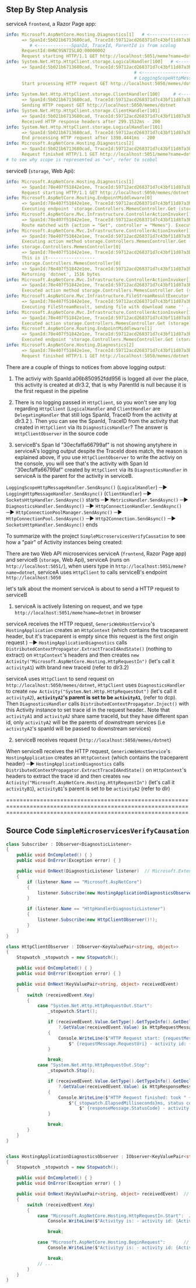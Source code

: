 ## Step By Step Analysis

serviceA `frontend`, a Razor Page app:
```yaml
info: Microsoft.AspNetCore.Hosting.Diagnostics[1]   # <------------------dlr, dlr0 in GenericWebHostService shows why it is "Microsoft.AspNetCore.Hosting.Diagnostics" 
      => SpanId:5b021b6713680cad, TraceId:59712acd268371d7c43bf11d87a3b1b1, ParentId:0000000000000000 => ConnectionId:0HNC9SN7ISL8Q => RequestPath:/meme 
         # <-------------SpanId, TraceId, ParentId is from scolog
      RequestId:0HNC9SN7ISL8Q:00000002
      Request starting HTTP/1.1 GET http://localhost:5051/meme?name=dotnet # <------------------------- see rshm, called from HostingApplicationDiagnostics
info: System.Net.Http.HttpClient.storage.LogicalHandler[100]   # <-----------------------------------------loh
      => SpanId:5b021b6713680cad, TraceId:59712acd268371d7c43bf11d87a3b1b1, ParentId:0000000000000000 => ConnectionId:0HNC9SN7ISL8Q => RequestPath:/meme RequestId:0HNC9SN7ISL8Q:00000002 => /Meme => HTTP GET http://localhost:5050/memes/dotnet 
                                                 # <-------------------------lsch1.1, this scope is because of LoggingScopeHttpMessageHandler,
                                                 # LoggingScopeHttpMessageHandler creates a scope for HTTP {HttpMethod} {Uri},  same as below
      Start processing HTTP request GET http://localhost:5050/memes/dotnet  # <---------------lsch2.3, still from LoggingScopeHttpMessageHandler, no scoped involved
                                                                   
info: System.Net.Http.HttpClient.storage.ClientHandler[100]     # <----------------------------------------clh
      => SpanId:5b021b6713680cad, TraceId:59712acd268371d7c43bf11d87a3b1b1, ParentId:0000000000000000 => ConnectionId:0HNC9SN7ISL8Q => RequestPath:/meme RequestId:0HNC9SN7ISL8Q:00000002 => /Meme => HTTP GET http://localhost:5050/memes/dotnet
      Sending HTTP request GET http://localhost:5050/memes/dotnet
info: System.Net.Http.HttpClient.storage.ClientHandler[101]
      => SpanId:5b021b6713680cad, TraceId:59712acd268371d7c43bf11d87a3b1b1, ParentId:0000000000000000 => ConnectionId:0HNC9SN7ISL8Q => RequestPath:/meme RequestId:0HNC9SN7ISL8Q:00000002 => /Meme => HTTP GET http://localhost:5050/memes/dotnet
      Received HTTP response headers after 299.1532ms - 200
info: System.Net.Http.HttpClient.storage.LogicalHandler[101]
      => SpanId:5b021b6713680cad, TraceId:59712acd268371d7c43bf11d87a3b1b1, ParentId:0000000000000000 => ConnectionId:0HNC9SN7ISL8Q => RequestPath:/meme RequestId:0HNC9SN7ISL8Q:00000002 => /Meme => HTTP GET http://localhost:5050/memes/dotnet
      End processing HTTP request after 1398.4441ms - 200
info: Microsoft.AspNetCore.Hosting.Diagnostics[2]
      => SpanId:5b021b6713680cad, TraceId:59712acd268371d7c43bf11d87a3b1b1, ParentId:0000000000000000 => ConnectionId:0HNC9SN7ISL8Q => RequestPath:/meme RequestId:0HNC9SN7ISL8Q:00000002
      Request finished HTTP/1.1 GET http://localhost:5051/meme?name=dotnet - 200 - text/html;+charset=utf-8 4046.3552ms  # <---- see rshm, called from HostingApplicationDiagnostics
# to see why scope is represented as "=>", refer to scobol
```

serviceB (`storage`, Web Api):
```yml
info: Microsoft.AspNetCore.Hosting.Diagnostics[1]
      => SpanId:78e407f51842e1ee, TraceId:59712acd268371d7c43bf11d87a3b1b1, ParentId:30ecfaffa66799af => ConnectionId:0HNCH8ULNKBL6 => RequestPath:/memes/dotnet RequestId:0HNCH8ULNKBL6:00000001
      Request starting HTTP/1.1 GET http://localhost:5050/memes/dotnet - - -
info: Microsoft.AspNetCore.Routing.EndpointMiddleware[0]
      => SpanId:78e407f51842e1ee, TraceId:59712acd268371d7c43bf11d87a3b1b1, ParentId:30ecfaffa66799af => ConnectionId:0HNCH8ULNKBL6 => RequestPath:/memes/dotnet RequestId:0HNCH8ULNKBL6:00000001
      Executing endpoint 'storage.Controllers.MemesController.Get (storage)'
info: Microsoft.AspNetCore.Mvc.Infrastructure.ControllerActionInvoker[102]
      => SpanId:78e407f51842e1ee, TraceId:59712acd268371d7c43bf11d87a3b1b1, ParentId:30ecfaffa66799af => ConnectionId:0HNCH8ULNKBL6 => RequestPath:/memes/dotnet RequestId:0HNCH8ULNKBL6:00000001 => storage.Controllers.MemesController.Get (storage)
      Route matched with {action = "Get", controller = "Memes"}. Executing controller action with signature System.Threading.Tasks.Task`1[Microsoft.AspNetCore.Mvc.ActionResult] Get(System.String, System.Threading.CancellationToken) on controller storage.Controllers.MemesController (storage).
info: Microsoft.AspNetCore.Mvc.Infrastructure.ControllerActionInvoker[101]
      => SpanId:78e407f51842e1ee, TraceId:59712acd268371d7c43bf11d87a3b1b1, ParentId:30ecfaffa66799af => ConnectionId:0HNCH8ULNKBL6 => RequestPath:/memes/dotnet RequestId:0HNCH8ULNKBL6:00000001 => storage.Controllers.MemesController.Get (storage)
      Executing action method storage.Controllers.MemesController.Get (storage) - Validation state is Valid
info: storage.Controllers.MemesController[0]
      => SpanId:78e407f51842e1ee, TraceId:59712acd268371d7c43bf11d87a3b1b1, ParentId:30ecfaffa66799af => ConnectionId:0HNCH8ULNKBL6 => RequestPath:/memes/dotnet RequestId:0HNCH8ULNKBL6:00000001 => storage.Controllers.MemesController.Get (storage)
      This is it------------------
info: storage.Controllers.MemesController[0]
      => SpanId:78e407f51842e1ee, TraceId:59712acd268371d7c43bf11d87a3b1b1, ParentId:30ecfaffa66799af => ConnectionId:0HNCH8ULNKBL6 => RequestPath:/memes/dotnet RequestId:0HNCH8ULNKBL6:00000001 => storage.Controllers.MemesController.Get (storage)
      Returning 'dotnet', 1516 bytes
info: Microsoft.AspNetCore.Mvc.Infrastructure.ControllerActionInvoker[103]
      => SpanId:78e407f51842e1ee, TraceId:59712acd268371d7c43bf11d87a3b1b1, ParentId:30ecfaffa66799af => ConnectionId:0HNCH8ULNKBL6 => RequestPath:/memes/dotnet RequestId:0HNCH8ULNKBL6:00000001 => storage.Controllers.MemesController.Get (storage)
      Executed action method storage.Controllers.MemesController.Get (storage), returned result Microsoft.AspNetCore.Mvc.FileStreamResult in 107.2915ms.
info: Microsoft.AspNetCore.Mvc.Infrastructure.FileStreamResultExecutor[1]
      => SpanId:78e407f51842e1ee, TraceId:59712acd268371d7c43bf11d87a3b1b1, ParentId:30ecfaffa66799af => ConnectionId:0HNCH8ULNKBL6 => RequestPath:/memes/dotnet RequestId:0HNCH8ULNKBL6:00000001 => storage.Controllers.MemesController.Get (storage)
      Executing FileStreamResult, sending file with download name '' ...
info: Microsoft.AspNetCore.Mvc.Infrastructure.ControllerActionInvoker[105]
      => SpanId:78e407f51842e1ee, TraceId:59712acd268371d7c43bf11d87a3b1b1, ParentId:30ecfaffa66799af => ConnectionId:0HNCH8ULNKBL6 => RequestPath:/memes/dotnet RequestId:0HNCH8ULNKBL6:00000001
      Executed action storage.Controllers.MemesController.Get (storage) in 140.6465ms
info: Microsoft.AspNetCore.Routing.EndpointMiddleware[1]
      => SpanId:78e407f51842e1ee, TraceId:59712acd268371d7c43bf11d87a3b1b1, ParentId:30ecfaffa66799af => ConnectionId:0HNCH8ULNKBL6 => RequestPath:/memes/dotnet RequestId:0HNCH8ULNKBL6:00000001
      Executed endpoint 'storage.Controllers.MemesController.Get (storage)'
info: Microsoft.AspNetCore.Hosting.Diagnostics[2]
      => SpanId:78e407f51842e1ee, TraceId:59712acd268371d7c43bf11d87a3b1b1, ParentId:30ecfaffa66799af => ConnectionId:0HNCH8ULNKBL6 => RequestPath:/memes/dotnet RequestId:0HNCH8ULNKBL6:00000001
      Request finished HTTP/1.1 GET http://localhost:5050/memes/dotnet - 200 1516 image/png 196.9484ms
```

There are a couple of things to notices from above logging output:

1. The activiy with SpanId:a06b850952fdd956 is logged all over the place, this activity is created at dlr3.2, that is why ParentId is null because it is the first request in the pipeline

2. There is no logging passed in `HttpClient`, so you won't see any log regarding `HttpClient` (`LogicalHandler` and `ClientHandler` are `DelegatingHandler` that still logs SpanId, TraceID from the activity at dlr3.2 ). Then you can see the SpanId, TraceID from the activity that created in `HttpClient` via its `DiagnosticsHandler`? The answer is `HttpClientObserver` in the source code

3.  serviceB's Span Id "30ecfaffa66799af" is not showing anytyhere in serviceA's logging output despite the TraceId does match, the reason is explained above, if you use `HttpClientObserver` to write the activiy on the console, you will see that's the activity with  Span Id "30ecfaffa66799af" created by `HttpClient` via its `DiagnosticsHandler` in serviceA is the parent for the activity in serviceB.


`LoggingScopeHttpMessageHandler.SendAsync()` (`LogicalHandler`) ─► `LoggingHttpMessageHandler.SendAsync()` (`ClientHandler`) ─► `SocketsHttpHandler.SendAsync()` starts ─► `MetricsHandler.SendAsync()` ─► `DiagnosticsHandler.SendAsync()` ─► `HttpConnectionHandler.SendAsync()` ─► `HttpConnectionPoolManager.SendAsync()` ─► `HttpConnectionPool.SendAsync()` ─► `Http2Connection.SendAsync()` ─► `SocketsHttpHandler.SendAsync()` ends


To summarize with the project `SimpleMicroservicesVerifyCausation` to see how a "pair" of Activity instances being created:

There are two Web API microservices serviceA (`frontend`, Razor Page app) and serviceB (`storage`, Web Api), serviceA (runs on `http://localhost:5051/`), when users type in `http://localhost:5051/meme?name=dotnet`, serviceA uses `HttpClient` to calls serviceB's endpoint `http://localhost:5050`

let's talk about the moment serviceA is about to send a HTTP request to serviceB

1. serviceA is actively listening on request, and we type `http://localhost:5051/meme?name=dotnet` in browser

serviceA receives the HTTP request, `GenericWebHostService`'s `HostingApplication` creates an `HttpContext` (which contains the traceparent header, but it's traceparent is empty since this request is the first origin request ) ─► `HostingApplicationDiagnostics` calls `DistributedContextPropagator.ExtractTraceIdAndState()` (nothing to extract) on `HttpContext`'s headers and then creates `new Activity("Microsoft.AspNetCore.Hosting.HttpRequestIn")` (let's call it `activityA1`) with brand new traceid  (refer to dlr3.2) 

serviceA uses `HttpClient` to send request on `http://localhost:5050/memes/dotnet`, `HttpClient` uses `DiagnosticsHandler` to create `new Activity("System.Net.Http.HttpRequestOut")` (let's call it `activityA2`), **`activityA2`'s parent is set to be `activityA1`**, (refer to dcp). Then `DiagnosticsHandler` calls `DistributedContextPropagator.Inject()` with this Activity instance to set trace id in the request header.. Note that  `activityA1` and `activityA2` share same traceId, but they have different span id, only `activityA2` will be the parents of downstream services (i.e `activityA2`'s spanId will be passed to downstream services)


2. serviceB receives request (`http://localhost:5050/memes/dotnet`)

When  serviceB receives the HTTP request, `GenericWebHostService`'s `HostingApplication` creates an `HttpContext` (which contains the traceparent header) ─► `HostingApplicationDiagnostics` calls `DistributedContextPropagator.ExtractTraceIdAndState()` on `HttpContext`'s headers to extract the trace id and then
 creates `new Activity("Microsoft.AspNetCore.Hosting.HttpRequestIn")` (let's call it `activityB1`), `activityB1`'s parent is set to be `activityA2` (refer to dlr) 


==================================================================================================================================================================


## Source Code `SimpleMicroservicesVerifyCausation` 

```C#
class Subscriber : IObserver<DiagnosticListener>
{
    public void OnCompleted() { }
    public void OnError(Exception error) { }

    public void OnNext(DiagnosticListener listener)  // Microsoft.Extensions.Hosting, Microsoft.AspNetCore, HttpHandlerDiagnosticListener
    {
        if (listener.Name == "Microsoft.AspNetCore")
        {
            listener.Subscribe(new HostingApplicationDiagnosticsObserver()!);
        }

        if (listener.Name == "HttpHandlerDiagnosticListener")
        {
            listener.Subscribe(new HttpClientObserver()!);
        }
    }
}

class HttpClientObserver : IObserver<KeyValuePair<string, object>>
{
    Stopwatch _stopwatch = new Stopwatch();

    public void OnCompleted() { }
    public void OnError(Exception error) { }

    public void OnNext(KeyValuePair<string, object> receivedEvent)
    {
        switch (receivedEvent.Key)
        {
            case "System.Net.Http.HttpRequestOut.Start":
                _stopwatch.Start();

                if (receivedEvent.Value.GetType().GetTypeInfo().GetDeclaredProperty("Request")
                    ?.GetValue(receivedEvent.Value) is HttpRequestMessage requestMessage)
                {
                    Console.WriteLine($"HTTP Request start: {requestMessage.Method} -" +
                        $" {requestMessage.RequestUri} - activity id: {Activity.Current.Id}, parentactivity Id: {Activity.Current.ParentId}");
                }

                break;
            case "System.Net.Http.HttpRequestOut.Stop":
                _stopwatch.Stop();

                if (receivedEvent.Value.GetType().GetTypeInfo().GetDeclaredProperty("Response")
                    ?.GetValue(receivedEvent.Value) is HttpResponseMessage responseMessage)
                {
                    Console.WriteLine($"HTTP Request finished: took " +
                        $"{_stopwatch.ElapsedMilliseconds}ms, status code:" +
                            $" {responseMessage.StatusCode} - activity id: {Activity.Current.Id}, parentactivity Id: {Activity.Current.ParentId}");
                }

                break;
        }
    }
}


class HostingApplicationDiagnosticsObserver : IObserver<KeyValuePair<string, object>>
{
    Stopwatch _stopwatch = new Stopwatch();

    public void OnCompleted() { }
    public void OnError(Exception error) { }

    public void OnNext(KeyValuePair<string, object> receivedEvent)  // Microsoft.AspNetCore.Hosting.HttpRequestIn.Start, Microsoft.AspNetCore.Hosting.BeginRequest
    {
        switch (receivedEvent.Key)
        {
            case "Microsoft.AspNetCore.Hosting.HttpRequestIn.Start":  // <-----------------------------dlr3.3
                Console.WriteLine($"Activityy is: - activity id: {Activity.Current.Id}, parentactivity Id: {Activity.Current.ParentId}");

                break;

            case "Microsoft.AspNetCore.Hosting.BeginRequest":       // <-------------------------------dlr4.0
                Console.WriteLine($"Activityy is: - activity id: {Activity.Current.Id}, parentactivity Id: {Activity.Current.ParentId}");

                break;
            // ...
        }
    }
}
```
